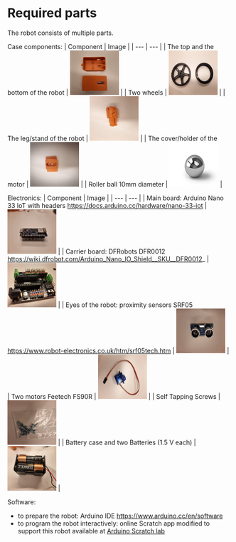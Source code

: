 # Required parts

The robot consists of multiple parts.

Case components:
| Component | Image | 
| ---      | ---       |
| The top and the bottom of the robot | <img src="/doc/pictures/image16.jpg" width="110" height="100"> | 
| Two wheels | <img src="/doc/pictures/image7.jpg" width="110" height="100"> | 
| The leg/stand of the robot | <img src="/doc/pictures/image14.jpg" width="110" height="100">   | 
| The cover/holder of the motor | <img src="/doc/pictures/image4.jpg" width="110" height="100">  | 
| Roller ball 10mm diameter | <img src="/doc/pictures/image29.jpg" width="110" height="100"> |


Electronics:
| Component | Image | 
| ---      | ---       |
| Main board: Arduino Nano 33 IoT with headers  https://docs.arduino.cc/hardware/nano-33-iot | <img src="/doc/pictures/image19.jpg" width="110" height="100"> | 
| Carrier board: DFRobots DFR0012 https://wiki.dfrobot.com/Arduino_Nano_IO_Shield__SKU__DFR0012_ |  <img src="/doc/pictures/image31.jpg" width="110" height="100">  | 
| Eyes of the robot: proximity sensors SRF05 https://www.robot-electronics.co.uk/htm/srf05tech.htm | <img src="/doc/pictures/image23.jpg" width="110" height="100">   |
| Two motors Feetech FS90R | <img src="/doc/pictures/image20.jpg" width="110" height="100">   |
| Self Tapping Screws | <img src="/doc/pictures/image24.jpg" width="110" height="100">   | 
| Battery case and two Batteries (1.5 V each) | <img src="/doc/pictures/image10.jpg" width="110" height="100">   |

Software:
* to prepare the robot: Arduino IDE https://www.arduino.cc/en/software  
* to program the robot interactively: online Scratch app modified to support this robot available at [Arduino Scratch lab](https://labs-scratch.arduino.cc/)
